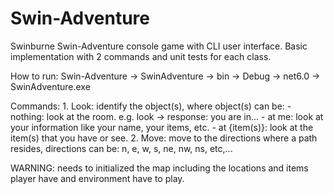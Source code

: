 # Swin-Adventure
 Swinburne Swin-Adventure console game with CLI user interface. Basic implementation with 2 commands and unit tests for each class.

How to run: Swin-Adventure -> SwinAdventure -> bin -> Debug -> net6.0 -> SwinAdventure.exe

Commands:
    1. Look: identify the object(s), where object(s) can be:
        - nothing: look at the room. e.g. look -> response: you are in...
        - at me: look at your information like your name, your items, etc.
        - at {item(s)}: look at the item(s) that you have or see.
    2. Move: move to the directions where a path resides, directions can be: n, e, w, s, ne, nw, ns, etc,...

WARNING: needs to initialized the map including the locations and items player have and environment have to play. 

